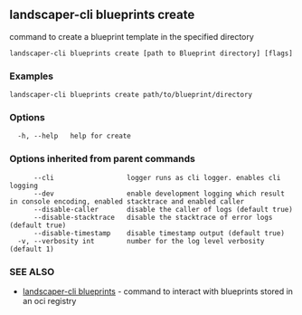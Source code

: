 ## landscaper-cli blueprints create

command to create a blueprint template in the specified directory

```
landscaper-cli blueprints create [path to Blueprint directory] [flags]
```

### Examples

```
landscaper-cli blueprints create path/to/blueprint/directory
```

### Options

```
  -h, --help   help for create
```

### Options inherited from parent commands

```
      --cli                  logger runs as cli logger. enables cli logging
      --dev                  enable development logging which result in console encoding, enabled stacktrace and enabled caller
      --disable-caller       disable the caller of logs (default true)
      --disable-stacktrace   disable the stacktrace of error logs (default true)
      --disable-timestamp    disable timestamp output (default true)
  -v, --verbosity int        number for the log level verbosity (default 1)
```

### SEE ALSO

* [landscaper-cli blueprints](landscaper-cli_blueprints.md)	 - command to interact with blueprints stored in an oci registry

